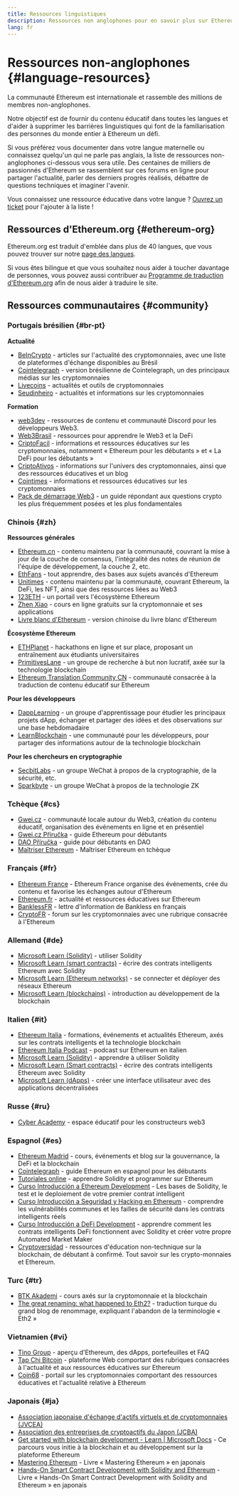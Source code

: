 ```yaml
---
title: Ressources linguistiques
description: Ressources non anglophones pour en savoir plus sur Ethereum
lang: fr
---
```


# Ressources non-anglophones {#language-resources}

La communauté Ethereum est internationale et rassemble des millions de membres non-anglophones.

Notre objectif est de fournir du contenu éducatif dans toutes les langues et d'aider à supprimer les barrières linguistiques qui font de la familiarisation des personnes du monde entier à Ethereum un défi.

Si vous préférez vous documenter dans votre langue maternelle ou connaissez quelqu'un qui ne parle pas anglais, la liste de ressources non-anglophones ci-dessous vous sera utile. Des centaines de milliers de passionnés d'Ethereum se rassemblent sur ces forums en ligne pour partager l'actualité, parler des derniers progrès réalisés, débattre de questions techniques et imaginer l'avenir.

Vous connaissez une ressource éducative dans votre langue ? [Ouvrez un ticket](https://github.com/ethereum/ethereum-org-website/issues/new/choose) pour l'ajouter à la liste !

## Ressources d'Ethereum.org {#ethereum-org}

Ethereum.org est traduit d'emblée dans plus de 40 langues, que vous pouvez trouver sur notre [page des langues](/languages).

Si vous êtes bilingue et que vous souhaitez nous aider à toucher davantage de personnes, vous pouvez aussi contribuer au [Programme de traduction d'Ethereum.org](/contributing/translation-program/#translation-program) afin de nous aider à traduire le site.

## Ressources communautaires {#community}

### Portugais brésilien {#br-pt}

**Actualité**

- [BeInCrypto](http://www.beincrypto.com.br) - articles sur l'actualité des cryptomonnaies, avec une liste de plateformes d'échange disponibles au Brésil
- [Cointelegraph](http://cointelegraph.com.br/category/analysis) - version brésilienne de Cointelegraph, un des principaux médias sur les cryptomonnaies
- [Livecoins](http://www.livecoins.com.br/ethereum) - actualités et outils de cryptomonnaies
- [Seudinheiro](http://www.seudinheiro.com/criptomoedas/) - actualités et informations sur les cryptomonnaies

**Formation**

- [web3dev](https://www.web3dev.com.br/) - ressources de contenu et communauté Discord pour les développeurs Web3.
- [Web3Brasil](https://github.com/web3brasil/web3brasil) - ressources pour apprendre le Web3 et la DeFi
- [CriptoFacil](http://www.criptofacil.com/ultimas-noticias/) - informations et ressources éducatives sur les cryptomonnaies, notamment « Ethereum pour les débutants » et « La DeFi pour les débutants »
- [CriptoAtivos](http://www.criptoativos.wiki.br/) - informations sur l'univers des cryptomonnaies, ainsi que des ressources éducatives et un blog
- [Cointimes](http://www.cointimes.com.br/) - informations et ressources éducatives sur les cryptomonnaies
- [Pack de démarrage Web3](https://docs.google.com/document/d/1X8PSTFH7FTw9J-gbKWM6Y430SWCBT8d4t4pJgFQHJ8E/) - un guide répondant aux questions crypto les plus fréquemment posées et les plus fondamentales

### Chinois {#zh}

**Ressources générales**

- [Ethereum.cn](https://www.ethereum.cn/) - contenu maintenu par la communauté, couvrant la mise à jour de la couche de consensus, l'intégralité des notes de réunion de l'équipe de développement, la couche 2, etc.
- [EthFans](https://github.com/editor-Ajian/EthFans.org-annual-collected-works/) - tout apprendre, des bases aux sujets avancés d'Ethereum
- [Unitimes](https://mp.weixin.qq.com/s/tvloZSDBSOQN9zDQj_91kA) - contenu maintenu par la communauté, couvrant Ethereum, la DeFi, les NFT, ainsi que des ressources liées au Web3
- [123ETH](https://123eth.org/) - un portail vers l'écosystème Ethereum
- [Zhen Xiao](http://zhenxiao.com/blockchain/) - cours en ligne gratuits sur la cryptomonnaie et ses applications
- [Livre blanc d'Ethereum](https://github.com/ethereum/wiki/wiki/[%E4%B8%AD%E6%96%87]-%E4%BB%A5%E5%A4%AA%E5%9D%8A%E7%99%BD%E7%9A%AE%E4%B9%A6) - version chinoise du livre blanc d'Ethereum

**Écosystème Ethereum**

- [ETHPlanet](https://www.ethplanet.org/) - hackathons en ligne et sur place, proposant un entraînement aux étudiants universitaires
- [PrimitivesLane](https://www.primitiveslane.org/) - un groupe de recherche à but non lucratif, axée sur la technologie blockchain
- [Ethereum Translation Community CN](https://www.notion.so/Ethereum-Translation-Community-CN-05375fe0a94c4214acaf90f42ba40171) - communauté consacrée à la traduction de contenu éducatif sur Ethereum

**Pour les développeurs**

- [DappLearning](https://github.com/Dapp-Learning-DAO/Dapp-Learning) - un groupe d'apprentissage pour étudier les principaux projets dApp, échanger et partager des idées et des observations sur une base hebdomadaire
- [LearnBlockchain](https://learnblockchain.cn/) - une communauté pour les développeurs, pour partager des informations autour de la technologie blockchain

**Pour les chercheurs en cryptographie**

- [SecbitLabs](https://mp.weixin.qq.com/s/69_tqBJpr_sbaKtR1sBRMw) - un groupe WeChat à propos de la cryptographie, de la sécurité, etc.
- [Sparkbyte](https://mp.weixin.qq.com/s/9KgKTc_jtJ7bWKdbNPoqvQ) - un groupe WeChat à propos de la technologie ZK

### Tchèque {#cs}

- [Gwei.cz](https://gwei.cz) - communauté locale autour du Web3, création du contenu éducatif, organisation des événements en ligne et en présentiel
- [Gwei.cz Příručka](https://prirucka.gwei.cz/) - guide Ethereum pour débutants
- [DAO Příručka](https://dao.gwei.cz/) - guide pour débutants en DAO
- [Maîtriser Ethereum](https://ipfs.io/ipfs/bafybeidvuxhnsgfx3tncpfxheqglkjwmdxclknlgd7s7qggd2a6bzgb27m) - Maîtriser Ethereum en tchèque

### Français {#fr}

- [Ethereum France](https://www.ethereum-france.com/) - Ethereum France organise des événements, crée du contenu et favorise les échanges autour d'Ethereum
- [Ethereum.fr](https://ethereum.fr/) - actualité et ressources éducatives sur Ethereum
- [BanklessFR](https://banklessfr.substack.com/) - lettre d'information de Bankless en français
- [CryptoFR](https://cryptofr.com/category/44/ethereum-general) - forum sur les cryptomonnaies avec une rubrique consacrée à l'Ethereum

### Allemand {#de}

- [Microsoft Learn (Solidity)](https://docs.microsoft.com/de-de/learn/modules/blockchain-learning-solidity/) - utiliser Solidity
- [Microsoft Learn (smart contracts)](https://docs.microsoft.com/de-de/learn/modules/blockchain-solidity-ethereum-smart-contracts/) - écrire des contrats intelligents Ethereum avec Solidity
- [Microsoft Learn (Ethereum networks)](https://docs.microsoft.com/de-de/learn/modules/blockchain-ethereum-networks/) - se connecter et déployer des réseaux Ethereum
- [Microsoft Learn (blockchains)](https://docs.microsoft.com/de-de/learn/paths/ethereum-blockchain-development/) - introduction au développement de la blockchain

### Italien {#it}

- [Ethereum Italia](https://www.ethereum-italia.it/) - formations, événements et actualités Ethereum, axés sur les contrats intelligents et la technologie blockchain
- [Ethereum Italia Podcast](https://www.ethereum-italia.it/podcast/) - podcast sur Ethereum en italien
- [Microsoft Learn (Solidity)](https://docs.microsoft.com/it-it/learn/modules/blockchain-learning-solidity/) - apprendre à utiliser Solidity
- [Microsoft Learn (Smart contracts)](https://docs.microsoft.com/it-it/learn/modules/blockchain-solidity-ethereum-smart-contracts/) - écrire des contrats intelligents Ethereum avec Solidity
- [Microsoft Learn (dApps)](https://docs.microsoft.com/it-it/learn/modules/blockchain-create-ui-decentralized-apps/) - créer une interface utilisateur avec des applications décentralisées

### Russe {#ru}

- [Cyber Academy](https://cyberacademy.dev) - espace éducatif pour les constructeurs web3

### Espagnol {#es}

- [Ethereum Madrid](https://ethereummadrid.com/) - cours, événements et blog sur la gouvernance, la DeFi et la blockchain
- [Cointelegraph](https://es.cointelegraph.com/ethereum-for-beginners) - guide Ethereum en espagnol pour les débutants
- [Tutoriales online](https://tutoriales.online/curso/solidity) - apprendre Solidity et programmer sur Ethereum
- [Curso Introducción a Ethereum Development](https://youtube.com/playlist?list=PLTqiwJDd_R8y9pfUBjhkVa1IDMwyQz-fU) - Les bases de Solidity, le test et le deploiement de votre premier contrat intelligent
- [Curso Introducción a Seguridad y Hacking en Ethereum](https://youtube.com/playlist?list=PLTqiwJDd_R8yHOvteko_DmUxUTMHnlfci) - comprendre les vulnérabilités communes et les failles de sécurité dans les contrats intelligents réels
- [Curso Introducción a DeFi Development](https://youtube.com/playlist?list=PLTqiwJDd_R8zZiP9_jNdaPqA3HqoW2lrS) - apprendre comment les contrats intelligents DeFi fonctionnent avec Solidity et créer votre propre Automated Market Maker
- [Cryptoversidad](https://www.youtube.com/c/Cryptoversidad) - ressources d'éducation non-technique sur la blockchain, de débutant à confirmé. Tout savoir sur les crypto-monnaies et Ethereum.

### Turc {#tr}

- [BTK Akademi](https://www.btkakademi.gov.tr/portal/course/blokzincir-ve-kripto-paralar-10569#!/about) - cours axés sur la cryptomonnaie et la blockchain
- [The great renaming: what happened to Eth2?](https://miningturkiye.org/konu/ethereum-madenciligi-bitiyor-mu-onemli-gelisme.655/) - traduction turque du grand blog de renommage, expliquant l'abandon de la terminologie « Eth2 »

### Vietnamien {#vi}

- [Tino Group](https://wiki.tino.org/ethereum-la-gi/) - aperçu d'Ethereum, des dApps, portefeuilles et FAQ
- [Tap Chi Bitcoin](https://tapchibitcoin.io/tap-chi/tin-tuc-ethereum-eth) - plateforme Web comportant des rubriques consacrées à l'actualité et aux ressources éducatives sur Ethereum
- [Coin68](https://coin68.com/ethereum-tieu-diem/) - portail sur les cryptomonnaies comportant des ressources éducatives et l'actualité relative à Ethereum

### Japonais {#ja}

- [Association japonaise d'échange d'actifs virtuels et de cryptomonnaies (JVCEA)](https://jvcea.or.jp/)
- [Association des entreprises de cryptoactifs du Japon (JCBA)](https://cryptocurrency-association.org/)
- [Get started with blockchain development - Learn | Microsoft Docs](https://docs.microsoft.com/ja-jp/learn/paths/ethereum-blockchain-development/) - Ce parcours vous initie à la blockchain et au développement sur la plateforme Ethereum
- [Mastering Ethereum](https://www.oreilly.co.jp/books/9784873118963/) - Livre « Mastering Ethereum » en japonais
- [Hands-On Smart Contract Development with Solidity and Ethereum](https://www.oreilly.co.jp/books/9784873119342/) - Livre « Hands-On Smart Contract Development with Solidity and Ethereum » en japonais
